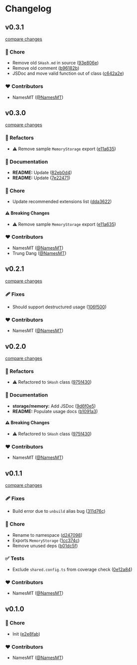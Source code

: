 # Changelog


## v0.3.1

[compare changes](https://github.com/namesmt/shash/compare/v0.3.0...v0.3.1)

### 🏡 Chore

- Remove old `SHash.md` in source ([93e806e](https://github.com/namesmt/shash/commit/93e806e))
- Remove old comment ([b96182b](https://github.com/namesmt/shash/commit/b96182b))
- JSDoc and move valid function out of class ([c642a2e](https://github.com/namesmt/shash/commit/c642a2e))

### ❤️ Contributors

- NamesMT ([@NamesMT](http://github.com/NamesMT))

## v0.3.0

[compare changes](https://github.com/namesmt/shash/compare/v0.2.1...v0.3.0)

### 💅 Refactors

- ⚠️  Remove sample `MemoryStorage` export ([e11a635](https://github.com/namesmt/shash/commit/e11a635))

### 📖 Documentation

- **README:** Update ([82eb0d4](https://github.com/namesmt/shash/commit/82eb0d4))
- **README:** Update ([7e22471](https://github.com/namesmt/shash/commit/7e22471))

### 🏡 Chore

- Update recommended extensions list ([dda3622](https://github.com/namesmt/shash/commit/dda3622))

#### ⚠️ Breaking Changes

- ⚠️  Remove sample `MemoryStorage` export ([e11a635](https://github.com/namesmt/shash/commit/e11a635))

### ❤️ Contributors

- NamesMT ([@NamesMT](http://github.com/NamesMT))
- Trung Dang ([@NamesMT](http://github.com/NamesMT))

## v0.2.1

[compare changes](https://github.com/namesmt/shash/compare/v0.2.0...v0.2.1)

### 🩹 Fixes

- Should support destructured usage ([106f500](https://github.com/namesmt/shash/commit/106f500))

### ❤️ Contributors

- NamesMT ([@NamesMT](http://github.com/NamesMT))

## v0.2.0

[compare changes](https://github.com/namesmt/shash/compare/v0.1.1...v0.2.0)

### 💅 Refactors

- ⚠️  Refactored to `SHash` class ([975f430](https://github.com/namesmt/shash/commit/975f430))

### 📖 Documentation

- **storage/memory:** Add JSDoc ([9d6f0e5](https://github.com/namesmt/shash/commit/9d6f0e5))
- **README:** Populate usage docs ([b1091a3](https://github.com/namesmt/shash/commit/b1091a3))

#### ⚠️ Breaking Changes

- ⚠️  Refactored to `SHash` class ([975f430](https://github.com/namesmt/shash/commit/975f430))

### ❤️ Contributors

- NamesMT ([@NamesMT](http://github.com/NamesMT))

## v0.1.1

[compare changes](https://github.com/namesmt/shash/compare/v0.1.0...v0.1.1)

### 🩹 Fixes

- Build error due to `unbuild` alias bug ([311d76c](https://github.com/namesmt/shash/commit/311d76c))

### 🏡 Chore

- Rename to namespace ([d247098](https://github.com/namesmt/shash/commit/d247098))
- Exports `MemoryStorage` ([1cc374c](https://github.com/namesmt/shash/commit/1cc374c))
- Remove unused deps ([b01dc5f](https://github.com/namesmt/shash/commit/b01dc5f))

### ✅ Tests

- Exclude `shared.config.ts` from coverage check ([0e12a84](https://github.com/namesmt/shash/commit/0e12a84))

### ❤️ Contributors

- NamesMT ([@NamesMT](http://github.com/NamesMT))

## v0.1.0


### 🏡 Chore

- Init ([e2e8fab](https://github.com/namesmt/shash/commit/e2e8fab))

### ❤️ Contributors

- NamesMT ([@NamesMT](http://github.com/NamesMT))

